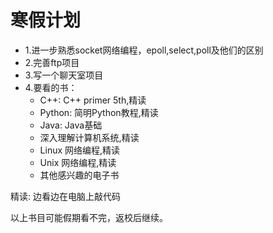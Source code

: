 寒假计划
====
* 1.进一步熟悉socket网络编程，epoll,select,poll及他们的区别
* 2.完善ftp项目
* 3.写一个聊天室项目
* 4.要看的书：
    * C++: C++ primer 5th,精读
    * Python: 简明Python教程,精读
    * Java: Java基础
    * 深入理解计算机系统,精读
    * Linux 网络编程,精读
    * Unix 网络编程,精读
    * 其他感兴趣的电子书

精读: 边看边在电脑上敲代码

以上书目可能假期看不完，返校后继续。

